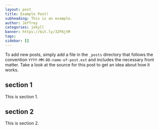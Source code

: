 ```yaml
---
layout: post
title: Example Post!
subheading: This is an example.
author: Jeffrey
categories: jekyll
banner: https://bit.ly/32PAjtM
tags: 
sidebar: []
---
```


To add new posts, simply add a file in the `_posts` directory that follows the convention `YYYY-MM-DD-name-of-post.ext` and includes the necessary front matter. Take a look at the source for this post to get an idea about how it works.

## section 1

This is section 1.

## section 2

This is section 2.
